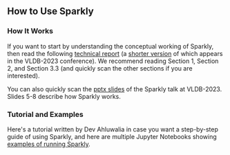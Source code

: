 ## How to Use Sparkly

### How It Works

If you want to start by understanding the conceptual working of Sparkly, then read the following [technical report](https://pages.cs.wisc.edu/~anhai/papers1/sparkly-tr22.pdf) (a [shorter version](https://pages.cs.wisc.edu/~anhai/papers1/sparkly-vldb2023.pdf) of which appears in the VLDB-2023 conference). We recommend reading Section 1, Section 2, and Section 3.3 (and quickly scan the other sections if you are interested). 

You can also quickly scan the [pptx slides](https://pages.cs.wisc.edu/~anhai/papers1/sparkly-talk-vldb2023.pptx) of the Sparkly talk at VLDB-2023. Slides 5-8 describe how Sparkly works.

### Tutorial and Examples

Here's a tutorial written by Dev Ahluwalia in case you want a step-by-step guide of using Sparkly, and here are multiple Jupyter Notebooks showing [examples of running Sparkly](https://github.com/anhaidgroup/sparkly/tree/docs-update/examples). 


